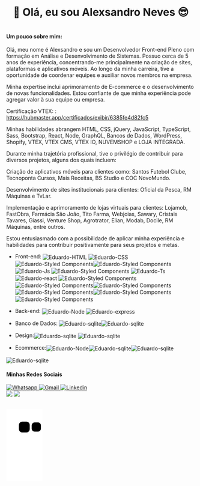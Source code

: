 <h1 align="center"> 👋 Olá, eu sou Alexsandro Neves 😎</h1>

<div style="display:flex;align-items:center;justify-content:center;">
<div>
  <p align="left"> 
  <h4>Um pouco sobre mim:</h4>
Olá, meu nome é Alexsandro e sou um Desenvolvedor Front-end Pleno com formação em Análise e Desenvolvimento de Sistemas. Possuo cerca de 5 anos de experiência, concentrando-me principalmente na criação de sites, plataformas e aplicativos móveis. Ao longo da minha carreira, tive a oportunidade de coordenar equipes e auxiliar novos membros na empresa.

Minha expertise inclui aprimoramento de E-commerce e o desenvolvimento de novas funcionalidades. Estou confiante de que minha experiência pode agregar valor à sua equipe ou empresa.

Certificação VTEX: : https://hubmaster.app/certificados/exibir/6385fe4d82fc5

Minhas habilidades abrangem HTML, CSS, jQuery, JavaScript, TypeScript, Sass, Bootstrap, React, Node, GraphQL, Bancos de Dados, WordPress, Shopify, VTEX, VTEX CMS, VTEX IO, NUVEMSHOP e LOJA INTEGRADA.

Durante minha trajetória profissional, tive o privilégio de contribuir para diversos projetos, alguns dos quais incluem:

Criação de aplicativos móveis para clientes como: Santos Futebol Clube, Tecnoponta Cursos, Mais Receitas, BS Studio e COC NovoMundo.

Desenvolvimento de sites institucionais para clientes: Oficial da Pesca, RM Máquinas e TvLar.

Implementação e aprimoramento de lojas virtuais para clientes: Lojamob, FastObra, Farmácia São João, Tito Farma, Webjoias, Sawary, Cristais Tavares, Giassi, Venture Shop, Agrotrator, Elian, Modab, Docile, RM Máquinas, entre outros.

Estou entusiasmado com a possibilidade de aplicar minha experiência e habilidades para contribuir positivamente para seus projetos e metas.
​

  </p>
  
  

  - Front-end: <img align="center" alt="Eduardo-HTML" height="30" width="40" src="https://skillicons.dev/icons?i=html" Title="HTML 5"> <img align="center" alt="Eduardo-CSS" height="30" width="40" src="https://skillicons.dev/icons?i=css" Title="CSS 3"><img align="center" alt="Eduardo-Styled Components" height="30" width="40" src="https://skillicons.dev/icons?i=bootstrap" Title="Bootstrap"><img align="center" alt="Eduardo-Styled Components" height="30" width="40" src="https://skillicons.dev/icons?i=sass" Title="Sass"><img align="center" alt="Eduardo-Js" height="30" width="40" src="https://skillicons.dev/icons?i=js" Title="JavaScript">  <img align="center" alt="Eduardo-Styled Components" height="30" width="40" src="https://skillicons.dev/icons?i=jquery" Title="Jquery"> <img align="center" alt="Eduardo-Ts" height="30" width="40" src="https://skillicons.dev/icons?i=ts" Title="TypeScript"> <img align="center" alt="Eduardo-react" height="30" width="40" src="https://skillicons.dev/icons?i=react" Title="React.js"> <img align="center" alt="Eduardo-Styled Components" height="30" width="40" src="https://skillicons.dev/icons?i=styledcomponents" Title="Styled Components"><img align="center" alt="Eduardo-Styled Components" height="30" width="40" src="https://skillicons.dev/icons?i=nextjs" Title="Nextjs"><img align="center" alt="Eduardo-Styled Components" height="30" width="40" src="https://skillicons.dev/icons?i=tailwind" Title="Tailwind"><img align="center" alt="Eduardo-Styled Components" height="30" width="40" src="https://skillicons.dev/icons?i=nextjs" Title="Nextjs"><img align="center" alt="Eduardo-Styled Components" height="30" width="40" src="https://skillicons.dev/icons?i=angular" Title="angular"><img align="center" alt="Eduardo-Styled Components" height="30" width="40" src="https://skillicons.dev/icons?i=graphql" Title="graphql">
  
  
   
    
  - Back-end: <img align="center" alt="Eduardo-Node" height="30" width="40" src="https://skillicons.dev/icons?i=nodejs" Title="Node.js"> <img align="center" alt="Eduardo-express" height="30" width="40" src="https://skillicons.dev/icons?i=express" Title="express">
    
  - Banco de Dados: <img align="center" alt="Eduardo-sqlite" height="30" width="40" src="https://skillicons.dev/icons?i=mongodb" Title="Mongodb"><img align="center" alt="Eduardo-sqlite" height="30" width="40" src="https://skillicons.dev/icons?i=mysql" Title="Mysql">
    
   - Design:<img align="center" alt="Eduardo-sqlite" height="30" width="40" src="https://skillicons.dev/icons?i=figma" Title="Figma"> <img align="center" alt="Eduardo-sqlite" height="30" width="40" src="https://skillicons.dev/icons?i=xd" Title="Xd">
  

   - Ecommerce:<img align="center" alt="Eduardo-Node" height="40" width="70" src="https://github.com/AlexsandroNeves/AlexsandroNeves/assets/53442386/e017e281-eff3-4814-aca9-1dbc8e14cbb1" Title="Vtex IO"><img align="center" alt="Eduardo-sqlite" height="30" width="40" src="https://skillicons.dev/icons?i=wordpress" Title="Wordpress"><img align="center" alt="Eduardo-sqlite" height="50" width="60" src="https://github.com/AlexsandroNeves/AlexsandroNeves/assets/53442386/8dd57846-2941-4ba6-bb60-3836906a8a23" Title="Shopify">
   <img align="center" alt="Eduardo-sqlite" height="50" width="60" src="https://github.com/AlexsandroNeves/AlexsandroNeves/assets/53442386/7785afb1-bace-4d0a-829e-5a66361ef991" Title="Nuvemshop">
</div>
</div>

<h4>Minhas Redes Sociais</h4>

<div style="display: inline-block;">
    <a href="https://api.whatsapp.com/send?phone=5513981279751&text=Ol%C3%A1%20Alexsandro%2C%20tudo%20bem%3F" target="_blank">
    <img src="https://img.shields.io/badge/WhatsApp-25D366?style=for-the-badge&logo=whatsapp&logoColor=white" alt="Whatsapp">
    </a>
        <a href="mailto:alexsandrodnss@gmail.com" target="_blank">
    <img src="https://img.shields.io/badge/Gmail-D14836?style=for-the-badge&logo=gmail&logoColor=white" alt="Gmail">
    </a>   
    <a href="https://www.linkedin.com/in/alexsandro-neves-76a794152/" target="_blank">
      <img src="https://img.shields.io/badge/LinkedIn-0077B5?style=for-the-badge&logo=linkedin&logoColor=white" alt="Linkedin">
     </a>   
</div>

  <br>
<div>
    <a href="https://github.com/AlexsandroNeves"></a>
    <img height="180em"
        src="https://github-readme-stats.vercel.app/api?username=AlexsandroNeves&show_icons=true&theme=dracula">
    <img height="180em"
        src="https://github-readme-stats.vercel.app/api/top-langs/?username=AlexsandroNeves&show_icons=true&theme=dracula">
</div>

##

<img src="https://github.com/AlexsandroNeves/AlexsandroNeves/blob/output/github-contribution-grid-snake.svg">
</div>
